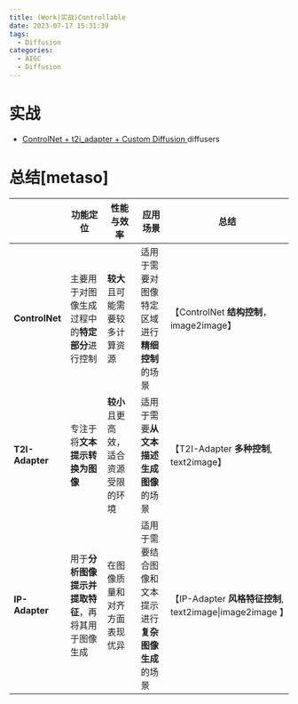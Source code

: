 ```yaml
---
title: (Work|实战)Controllable 
date: 2023-07-17 15:31:39
tags:
  - Diffusion
categories: 
  - AIGC
  - Diffusion 
---
```


<p></p>
<!-- more -->




# 实战
+ [ControlNet + t2i_adapter + Custom Diffusion ](https://candied-skunk-1ca.notion.site/controllable-763edf3a43b94e03a1ff0faee9ac41c2?pvs=4)  diffusers


# 总结[metaso]
|                 | **功能定位**                                       | **性能与效率**                       | **应用场景**                                           | 总结                                                       |
| --------------- | -------------------------------------------------- | ------------------------------------ | ------------------------------------------------------ | ---------------------------------------------------------- |
| **ControlNet**  | 主要用于对图像生成过程中的**特定部分**进行控制     | **较大**且可能需要较多计算资源       | 适用于需要对图像特定区域进行**精细控制**的场景         | 【ControlNet  **结构控制**， image2image】                 |
| **T2I-Adapter** | 专注于将**文本提示转换为图像**                     | **较小**且更高效，适合资源受限的环境 | 适用于需要**从文本描述生成图像**的场景                 | 【T2I-Adapter  **多种控制**, text2image】                  |
| **IP-Adapter**  | 用于**分析图像提示并提取特征**，再将其用于图像生成 | 在图像质量和对齐方面表现优异         | 适用于需要结合图像和文本提示进行**复杂图像生成**的场景 | 【IP-Adapter **风格特征控制**,  text2image\|image2image 】 |





